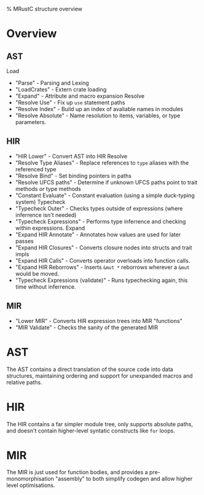 % MRustC structure overview

Overview
========

AST
---
Load
- "Parse" - Parsing and Lexing
- "LoadCrates" - Extern crate loading
- "Expand" - Attribute and macro expansion
Resolve
- "Resolve Use" - Fix up `use` statement paths
- "Resolve Index" - Build up an index of avaliable names in modules
- "Resolve Absolute" - Name resolution to items, variables, or type parameters.

HIR
---
- "HIR Lower" - Convert AST into HIR
Resolve
- "Resolve Type Aliases" - Replace references to `type` aliases with the referenced type
- "Resolve Bind" - Set binding pointers in paths
- "Resolve UFCS paths" - Determine if unknown UFCS paths point to trait methods or type methods
- "Constant Evaluate" - Constant evaluation (using a simple duck-typing system)
Typecheck
- "Typecheck Outer" - Checks types outside of expressions (where inferrence isn't needed)
- "Typecheck Expressions" - Performs type inferrence and checking within expressions.
Expand
- "Expand HIR Annotate" - Annotates how values are used for later passes
- "Expand HIR Closures" - Converts closure nodes into structs and trait impls
- "Expand HIR Calls" - Converts operator overloads into function calls.
- "Expand HIR Reborrows" - Inserts `&mut *` reborrows wherever a `&mut` would be moved.
- "Typecheck Expressions (validate)" - Runs typechecking again, this time without inferrence.

MIR
---
- "Lower MIR" - Converts HIR expression trees into MIR "functions"
- "MIR Validate" - Checks the sanity of the generated MIR


AST
===
The AST contains a direct translation of the source code into data structures, maintaining ordering and support for unexpanded macros and relative paths.

HIR
===
The HIR contains a far simpler module tree, only supports absolute paths, and doesn't contain higher-level syntatic constructs like `for` loops.

MIR
===
The MIR is just used for function bodies, and provides a pre-monomorphisation "assembly" to both simplify codegen and allow higher level optimisations.

